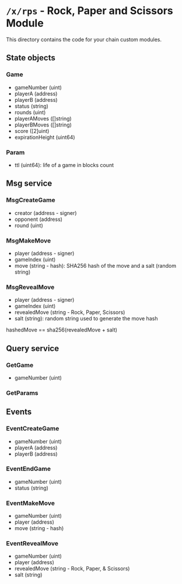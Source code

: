 # `/x/rps` - Rock, Paper and Scissors Module

This directory contains the code for your chain custom modules.

## State objects

### Game

- gameNumber (uint)
- playerA (address)
- playerB (address)
- status (string)
- rounds (uint)
- playerAMoves ([]string)
- playerBMoves ([]string)
- score ([2]uint)
- expirationHeight (uint64)

### Param

- ttl (uint64): life of a game in blocks count

## Msg service

### MsgCreateGame

- creator (address - signer)
- opponent (address)
- round (uint)

### MsgMakeMove

- player (address - signer)
- gameIndex (uint)
- move (string - hash): SHA256 hash of the move and a salt (random string)

### MsgRevealMove

- player (address - signer)
- gameIndex (uint)
- revealedMove (string - Rock, Paper, Scissors)
- salt (string): random string used to generate the move hash

hashedMove == sha256(revealedMove + salt)

## Query service

### GetGame

- gameNumber (uint)

### GetParams

## Events

### EventCreateGame

- gameNumber (uint)
- playerA (address)
- playerB (address)

### EventEndGame

- gameNumber (uint)
- status (string)

### EventMakeMove

- gameNumber (uint)
- player (address)
- move (string - hash)

### EventRevealMove

- gameNumber (uint)
- player (address)
- revealedMove (string - Rock, Paper, & Scissors)
- salt (string)
